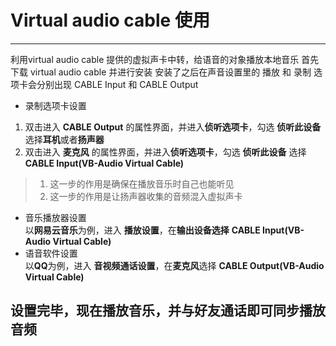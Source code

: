 # Virtual audio cable 使用
---
利用virtual audio cable 提供的虚拟声卡中转，给语音的对象播放本地音乐
首先下载 virtual audio cable 并进行安装
安装了之后在声音设置里的 播放 和 录制 选项卡会分别出现 CABLE Input 和 CABLE Output
- 录制选项卡设置<br>
1. 双击进入 **CABLE Output** 的属性界面，并进入**侦听选项卡**，勾选 **侦听此设备** 选择**耳机**或者**扬声器** 
2. 双击进入 **麦克风** 的属性界面，并进入**侦听选项卡**，勾选 **侦听此设备** 选择 **CABLE Input(VB-Audio Virtual Cable)** 
>1. 这一步的作用是确保在播放音乐时自己也能听见<br>
>2. 这一步的作用是让扬声器收集的音频混入虚拟声卡<br>
- 音乐播放器设置<br>
以**网易云音乐**为例，进入 **播放设置**，在**输出设备选择** **CABLE Input(VB-Audio Virtual Cable)**<br>
- 语音软件设置<br>
以**QQ**为例，进入 **音视频通话设置**，在**麦克风**选择 **CABLE Output(VB-Audio Virtual Cable)**<br>
## 设置完毕，现在播放音乐，并与好友通话即可同步播放音频
